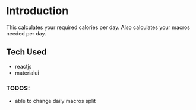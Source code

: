 # Introduction

This calculates your required calories per day. Also calculates your macros needed per day.

## Tech Used

- reactjs
- materialui

### TODOS:

- able to change daily macros split
